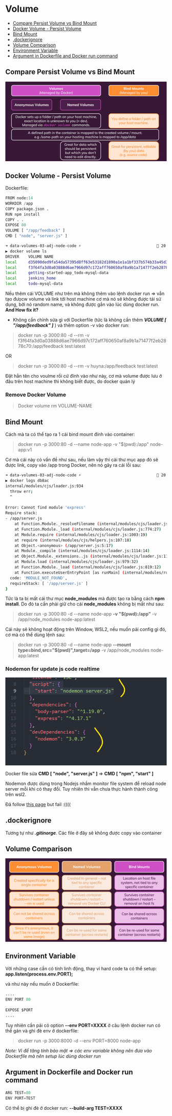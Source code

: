 # Volume

- [Compare Persist Volume vs Bind Mount](#compare-persist-volume-vs-bind-mount)
- [Docker Volume - Persist Volume](#docker-volume---persist-volume)
- [Bind Mount](#bind-mount)
- [.dockerignore](#dockerignore)
- [Volume Comparison](#volume-comparison)
- [Environment Variable](#environment-variable)
- [Argument in Dockerfile and Docker run command](#argument-in-dockerfile-and-docker-run-command)

## Compare Persist Volume vs Bind Mount

![alt text](./image/volume_compare_Persist_bind.png)

## Docker Volume - Persist Volume

Dockerfile:

```py
FROM node:14
WORKDIR /app
COPY package.json .
RUN npm install
COPY . .
EXPOSE 80
VOLUME [ "/app/feedback" ]
CMD [ "node", "server.js" ]

```

```sh
➜ data-volumes-03-adj-node-code ⚡                                  20.8.0  15:46:24
▶ docker volume ls
DRIVER    VOLUME NAME
local     d35090ded9fa54da57395d8ff63e53182d1890a1e1a1bf337b574b33a45d30dc
local     f3f64fa3d0a03888d6ae7966d97c172aff760650af8a9b1a71477f2eb2878c70
local     getting-started-app_todo-mysql-data
local     jenkins_home
local     todo-mysql-data

```

Nếu thêm cái VOLUME như trên mà không thêm vào lệnh docker run => vẫn tạo đưọcw volume và link tới host machine cơ mà nó sẽ không được tái sử dụng, bởi nó random name, và không được gắn vào lúc dùng docker run. **And How fix it?**

- Không cần chỉnh sửa gì với Dockerfile (tức là không cần thêm ***VOLUME [ "/app/feedback" ]*** ) và thêm option -v vào docker run:

> docker run -p 3000:80 -d --rm -v f3f64fa3d0a03888d6ae7966d97c172aff760650af8a9b1a71477f2eb2878c70:/app/feedback test:latest

OR

> docker run -p 3000:80 -d --rm -v huyna:/app/feedback test:latest

Đặt hẳn tên cho voulme rồi cứ đính vào như này, cơ mà volume được lưu ở đâu trên host machine thì không biết được, do docker quản lý

### Remove Docker Volume

> Docker volume rm VOLUME-NAME

## Bind Mount

Cách mà ta có thể tạo ra 1 cái bind mount đính vào container:

> docker run -p 3000:80 -d --name node-app -v "$(pwd):/app" node-app:v1

Cơ mà cái này có vấn đề như sau, nếu làm vậy thì cái thư mục app đó sẽ được link, copy vào /app trong Docker, nên nó gây ra cái lỗi sau:

```sh
➜ data-volumes-03-adj-node-code ⚡                                  20.8.0  17:25:24
▶ docker logs db8ac
internal/modules/cjs/loader.js:934
  throw err;
  ^

Error: Cannot find module 'express'
Require stack:
- /app/server.js
    at Function.Module._resolveFilename (internal/modules/cjs/loader.js:931:15)
    at Function.Module._load (internal/modules/cjs/loader.js:774:27)
    at Module.require (internal/modules/cjs/loader.js:1003:19)
    at require (internal/modules/cjs/helpers.js:107:18)
    at Object.<anonymous> (/app/server.js:5:17)
    at Module._compile (internal/modules/cjs/loader.js:1114:14)
    at Object.Module._extensions..js (internal/modules/cjs/loader.js:1143:10)
    at Module.load (internal/modules/cjs/loader.js:979:32)
    at Function.Module._load (internal/modules/cjs/loader.js:819:12)
    at Function.executeUserEntryPoint [as runMain] (internal/modules/run_main.js:75:12) {
  code: 'MODULE_NOT_FOUND',
  requireStack: [ '/app/server.js' ]
}
```

Tức là ta bị mất cái thư mục **node_modules** mà được tạo ra bằng cách **npm install**. Do đó ta cần phải giữ cho cái **node_modules** không bị mất như sau:

> docker run -p 3000:80 -d --name node-app **-v "$(pwd):/app"** -v /app/node_modules node-app:latest

Cái này sẽ không hoạt động trên Window, WSL2, nếu muốn pải config gì đó, cơ mà có thể dùng lệnh sau:

> docker run -p 3000:80 -d --name node-app **--mount type=bind,src="$(pwd)",target=/app** -v /app/node_modules node-app:latest

### Nodemon for update js code realtime

![alt text](./image/volume_nodemon.png)

Docker file sửa **CMD [ "node", "server.js" ]** => **CMD [ "npm", "start" ]**

Nodemon được dùng trong Nodejs nhầm monitor file system để reload node server mỗi khi có thay đổi. Tuy nhiên thì vẫn chưa thực hành thành công trên wsl2.

Đã follow [this page](https://devblogs.microsoft.com/commandline/access-linux-filesystems-in-windows-and-wsl-2/) but fail :((((

## .dockerignore

Tương tự như ***.gitinorge***. Các file ở đây sẽ không được copy vào container

## Volume Comparison

![alt text](./image/volume_comparison.png)

## Environment Variable

Với những case cần có tính linh động, thay vì hard code ta có thể setup: **app.listen(process.env.PORT);**

và như này nếu muốn ở Dockerfile:

```py
....
ENV PORT 80

EXPOSE $PORT
....

```

Tuy nhiên cần pải có option **--env PORT=XXXX** ở câu lệnh docker run có thể gán và ghi đè env ở dockerfile:

> docker run -p 3000:8000 -d --env PORT=8000 node-app

*Note: Vì để tăng tính bảo mật => các env variable không nên đưa vào Dockerfile mà nên setup lúc dùng docker run*

## Argument in Dockerfile and Docker run command

```py
ARG TEST=80
ENV PORT=TEST

```

Có thể bị ghi đè ở docker run: **--build-arg TEST=XXXX**
